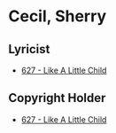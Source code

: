 # Cecil, Sherry

## Lyricist

- [627 - Like A Little Child](/hymns/627.md)

## Copyright Holder

- [627 - Like A Little Child](/hymns/627.md)

